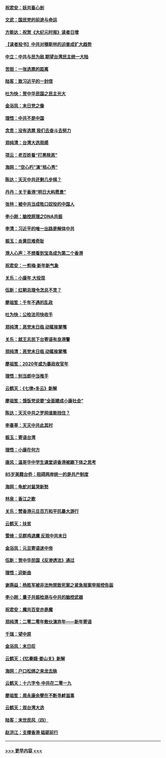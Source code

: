 #### [祝君安：妖共畜心剖](../pages/nsc993/n11794273.md?t=01151831) 
#### [文武：国民党的前途与命运](../pages/nsc993/n11794198.md?t=01151831) 
#### [方能达：祝贺《大纪元时报》读者日增](../pages/nsc993/n11793807.md?t=01151831) 
#### [【读者投书】中共对穆斯林的迫害成扩大趋势](../pages/nsc993/n11791371.md?t=01151831) 
#### [中立：中共与民为敌 期望台湾民主统一大陆](../pages/nsc993/n11790392.md?t=01151831) 
#### [苦胆：一张选票的距离](../pages/nsc993/n11788914.md?t=01151831) 
#### [陆客：致习近平的一封信](../pages/nsc993/n11788867.md?t=01151831) 
#### [吐为快：贺中华民国之民主光大](../pages/nsc993/n11788618.md?t=01151831) 
#### [金浴凤：末日党之像](../pages/nsc993/n11787475.md?t=01151831) 
#### [理悟：中共不是中国](../pages/nsc993/n11787463.md?t=01151831) 
#### [念贲：没有选票  我们去奋斗去努力](../pages/nsc993/n11787398.md?t=01151831) 
#### [郑纯清：台湾大选观感](../pages/nsc993/n11786210.md?t=01151831) 
#### [项云：老百姓看“打黑除恶”](../pages/nsc993/n11785398.md?t=01151831) 
#### [海网：“空心朽”演“核心秀”](../pages/nsc993/n11783874.md?t=01151831) 
#### [陈达：天灭中共还剩几步棋？](../pages/nsc993/n11783719.md?t=01151831) 
#### [丹丹：关于香港“明日大屿愿景”](../pages/nsc993/n11783273.md?t=01151831) 
#### [张林：被中共当成牲口奴役的中国人](../pages/nsc993/n11782397.md?t=01151831) 
#### [李小刚：脑控原理之DNA共振](../pages/nsc993/n11780962.md?t=01151831) 
#### [李清：习近平的唯一出路是解体中共](../pages/nsc993/n11780866.md?t=01151831) 
#### [振玉：炎黄巨难奇耻](../pages/nsc993/n11779632.md?t=01151831) 
#### [港人心声：不想看到宝岛成为第二个香港](../pages/nsc993/n11778817.md?t=01151831) 
#### [祝君安：一剪梅‧新年新气象](../pages/nsc993/n11776340.md?t=01151831) 
#### [关乐：小康年 大役现](../pages/nsc993/n11774213.md?t=01151831) 
#### [伍新：红朝总理令怎总不灵？](../pages/nsc993/n11770813.md?t=01151831) 
#### [廖祖笙：千年不遇的乱政](../pages/nsc993/n11770373.md?t=01151831) 
#### [吐为快：公检法司快收手](../pages/nsc993/n11770359.md?t=01151831) 
#### [郑纯清：恶党末日临 动辄挨掌嘴](../pages/nsc993/n11769912.md?t=01151831) 
#### [关乐：就王志民下台寄语有良港警](../pages/nsc993/n11769903.md?t=01151831) 
#### [郑纯清：恶党末日临 动辄挨掌嘴](../pages/nsc993/n11769356.md?t=01151831) 
#### [廖祖笙：2020年或为暴政收官年](../pages/nsc993/n11768216.md?t=01151831) 
#### [理悟：别当郎中当推手](../pages/nsc993/n11768243.md?t=01151831) 
#### [云鹤天：《七律▪冬云》新解](../pages/nsc993/n11768204.md?t=01151831) 
#### [廖祖笙：饿饭党说要“全面建成小康社会”](../pages/nsc993/n11767482.md?t=01151831) 
#### [陈达：天灭中共之罗网谁能挡住？](../pages/nsc993/n11767465.md?t=01151831) 
#### [李春草：天灭中共此其时](../pages/nsc993/n11767452.md?t=01151831) 
#### [振玉：寄语台湾](../pages/nsc993/n11767432.md?t=01151831) 
#### [理悟：小康在何方](../pages/nsc993/n11767394.md?t=01151831) 
#### [唐风：温哥华中学生课堂讲香港被踢下体之思考](../pages/nsc993/n11766848.md?t=01151831) 
#### [85岁美籍台侨：阻碍两岸统一的是共产制度](../pages/nsc993/n11765043.md?t=01151831) 
#### [海网：龟蛇对鼠哭新愁](../pages/nsc993/n11764895.md?t=01151831) 
#### [林泉：香江之歌](../pages/nsc993/n11764415.md?t=01151831) 
#### [关乐：赞香港元旦百万和平抗暴大游行](../pages/nsc993/n11764382.md?t=01151831) 
#### [云鹤天：扶贫](../pages/nsc993/n11764245.md?t=01151831) 
#### [雪绮：见群鸡退鹰  反观中共末日](../pages/nsc993/n11762112.md?t=01151831) 
#### [金浴凤：元旦寄语迷中帝](../pages/nsc993/n11761788.md?t=01151831) 
#### [伍新：贺中华民国《反渗透法》通过](../pages/nsc993/n11761994.md?t=01151831) 
#### [理悟：迎新曲](../pages/nsc993/n11761152.md?t=01151831) 
#### [谢燕益：杨胜军被非法拘禁致死案之紧急报案举报控告函](../pages/nsc993/n11756134.md?t=01151831) 
#### [李小刚：量子共振检测与中共的脑控武器](../pages/nsc993/n11754518.md?t=01151831) 
#### [祝君安：魔共百变亦是魔](../pages/nsc993/n11754469.md?t=01151831) 
#### [郑纯清：二零二零年散伙演弃年——新年寄语](../pages/nsc993/n11754195.md?t=01151831) 
#### [千瑞：望中原](../pages/nsc993/n11754159.md?t=01151831) 
#### [金浴凤：末日叹](../pages/nsc993/n11752359.md?t=01151831) 
#### [云鹤天：《忆秦娥‧娄山关》新解](../pages/nsc993/n11752348.md?t=01151831) 
#### [海网：户口松绑之来龙去脉](../pages/nsc993/n11752328.md?t=01151831) 
#### [云鹤天：十六字令‧中共在二零一九](../pages/nsc993/n11752305.md?t=01151831) 
#### [廖祖笙：周永康余孽在不断寻衅滋事](../pages/nsc993/n11751013.md?t=01151831) 
#### [云鹤天：观台湾大选](../pages/nsc993/n11751007.md?t=01151831) 
#### [陆客：末世民风（四）](../pages/nsc993/n11749203.md?t=01151831) 
#### [赵洪江：支撑香港 砥砺前行](../pages/nsc993/n11748482.md?t=01151831) 

----
#### [ >>> 更早内容 <<< ](../indexes/nsc993-earlier.md)
